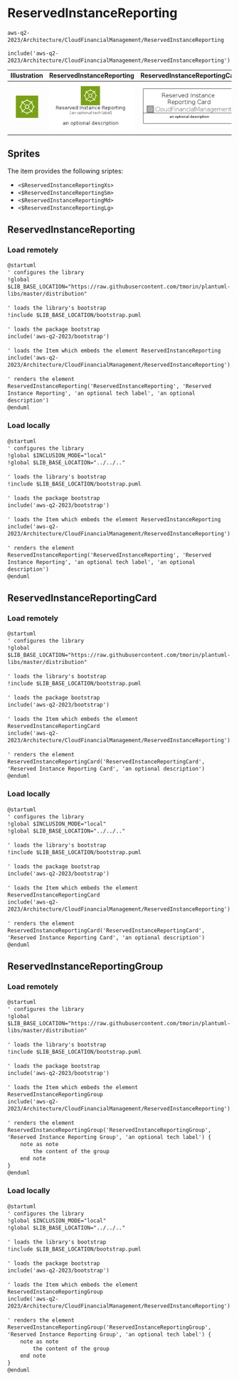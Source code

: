 # ReservedInstanceReporting


```text
aws-q2-2023/Architecture/CloudFinancialManagement/ReservedInstanceReporting
```

```text
include('aws-q2-2023/Architecture/CloudFinancialManagement/ReservedInstanceReporting')
```



| Illustration | ReservedInstanceReporting | ReservedInstanceReportingCard | ReservedInstanceReportingGroup |
| :---: | :---: | :---: | :---: |
| ![illustration for Illustration](../../../aws-q2-2023/Architecture/CloudFinancialManagement/ReservedInstanceReporting.png) | ![illustration for ReservedInstanceReporting](../../../aws-q2-2023/Architecture/CloudFinancialManagement/ReservedInstanceReporting.Local.png) | ![illustration for ReservedInstanceReportingCard](../../../aws-q2-2023/Architecture/CloudFinancialManagement/ReservedInstanceReportingCard.Local.png) | ![illustration for ReservedInstanceReportingGroup](../../../aws-q2-2023/Architecture/CloudFinancialManagement/ReservedInstanceReportingGroup.Local.png) |



## Sprites
The item provides the following sriptes:

- `<$ReservedInstanceReportingXs>`
- `<$ReservedInstanceReportingSm>`
- `<$ReservedInstanceReportingMd>`
- `<$ReservedInstanceReportingLg>`





## ReservedInstanceReporting

### Load remotely
```plantuml
@startuml
' configures the library
!global $LIB_BASE_LOCATION="https://raw.githubusercontent.com/tmorin/plantuml-libs/master/distribution"

' loads the library's bootstrap
!include $LIB_BASE_LOCATION/bootstrap.puml

' loads the package bootstrap
include('aws-q2-2023/bootstrap')

' loads the Item which embeds the element ReservedInstanceReporting
include('aws-q2-2023/Architecture/CloudFinancialManagement/ReservedInstanceReporting')

' renders the element
ReservedInstanceReporting('ReservedInstanceReporting', 'Reserved Instance Reporting', 'an optional tech label', 'an optional description')
@enduml
```

### Load locally
```plantuml
@startuml
' configures the library
!global $INCLUSION_MODE="local"
!global $LIB_BASE_LOCATION="../../.."

' loads the library's bootstrap
!include $LIB_BASE_LOCATION/bootstrap.puml

' loads the package bootstrap
include('aws-q2-2023/bootstrap')

' loads the Item which embeds the element ReservedInstanceReporting
include('aws-q2-2023/Architecture/CloudFinancialManagement/ReservedInstanceReporting')

' renders the element
ReservedInstanceReporting('ReservedInstanceReporting', 'Reserved Instance Reporting', 'an optional tech label', 'an optional description')
@enduml
```

## ReservedInstanceReportingCard

### Load remotely
```plantuml
@startuml
' configures the library
!global $LIB_BASE_LOCATION="https://raw.githubusercontent.com/tmorin/plantuml-libs/master/distribution"

' loads the library's bootstrap
!include $LIB_BASE_LOCATION/bootstrap.puml

' loads the package bootstrap
include('aws-q2-2023/bootstrap')

' loads the Item which embeds the element ReservedInstanceReportingCard
include('aws-q2-2023/Architecture/CloudFinancialManagement/ReservedInstanceReporting')

' renders the element
ReservedInstanceReportingCard('ReservedInstanceReportingCard', 'Reserved Instance Reporting Card', 'an optional description')
@enduml
```

### Load locally
```plantuml
@startuml
' configures the library
!global $INCLUSION_MODE="local"
!global $LIB_BASE_LOCATION="../../.."

' loads the library's bootstrap
!include $LIB_BASE_LOCATION/bootstrap.puml

' loads the package bootstrap
include('aws-q2-2023/bootstrap')

' loads the Item which embeds the element ReservedInstanceReportingCard
include('aws-q2-2023/Architecture/CloudFinancialManagement/ReservedInstanceReporting')

' renders the element
ReservedInstanceReportingCard('ReservedInstanceReportingCard', 'Reserved Instance Reporting Card', 'an optional description')
@enduml
```

## ReservedInstanceReportingGroup

### Load remotely
```plantuml
@startuml
' configures the library
!global $LIB_BASE_LOCATION="https://raw.githubusercontent.com/tmorin/plantuml-libs/master/distribution"

' loads the library's bootstrap
!include $LIB_BASE_LOCATION/bootstrap.puml

' loads the package bootstrap
include('aws-q2-2023/bootstrap')

' loads the Item which embeds the element ReservedInstanceReportingGroup
include('aws-q2-2023/Architecture/CloudFinancialManagement/ReservedInstanceReporting')

' renders the element
ReservedInstanceReportingGroup('ReservedInstanceReportingGroup', 'Reserved Instance Reporting Group', 'an optional tech label') {
    note as note
        the content of the group
    end note
}
@enduml
```

### Load locally
```plantuml
@startuml
' configures the library
!global $INCLUSION_MODE="local"
!global $LIB_BASE_LOCATION="../../.."

' loads the library's bootstrap
!include $LIB_BASE_LOCATION/bootstrap.puml

' loads the package bootstrap
include('aws-q2-2023/bootstrap')

' loads the Item which embeds the element ReservedInstanceReportingGroup
include('aws-q2-2023/Architecture/CloudFinancialManagement/ReservedInstanceReporting')

' renders the element
ReservedInstanceReportingGroup('ReservedInstanceReportingGroup', 'Reserved Instance Reporting Group', 'an optional tech label') {
    note as note
        the content of the group
    end note
}
@enduml
```

